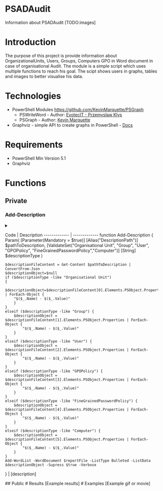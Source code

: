 # PSADAudit
Information about PSADAudit
[TODO:images]
# Introduction
The purpose of this project is provide information about OrganizationalUnits, Users, Groups, Computers GPO in Word document in case of organisational Audit. The module is a simple script which uses multiple functions to reach his goal. The scipt shows users in graphs, tables and images to better visualise his data.
# Technologies
* PowerShell Modules https://github.com/KevinMarquette/PSGraph
    * PSWriteWord - Author: [EvotecIT - Przemyslaw Klys](https://github.com/EvotecIT/PSWriteWord)
    * PSGraph - Author: [Kevin Marquette](https://github.com/KevinMarquette/PSGraph)
* Graphviz - simple API to create graphs in PowerShell - [Docs](https://graphviz.org/)
# Requirements
* PowerShell Min Version 5.1
* Graphviz
# Functions
## Private
### Add-Description
<details>
    <summary>
        <p>
        Code  | Description
        ------------- | -------------
        function Add-Description 
{
    Param(
        [Parameter(Mandatory = $true)]
        [Alias("DescriptionPath")]
        $pathToDescription,
        [ValidateSet("Organisational Unit", "Group", "User", "GPOPolicy", "FineGrainedPasswordPolicy","Computer")]
        [String] $descriptionType
    )

    $descriptionFileContent = Get-Content $pathToDescription | ConvertFrom-Json
    $descriptionObject=$null
    if ($descriptionType -like "Organisational Unit")
    {
        $descriptionObject=$descriptionFileContent[0].Elements.PSObject.Properties | ForEach-Object {
        "$($_.Name) - $($_.Value)"
        }
    }
    elseif ($descriptionType -like "Group") {
        $descriptionObject = $descriptionFileContent[1].Elements.PSObject.Properties | ForEach-Object {
            "$($_.Name) - $($_.Value)"
        }
    }
    elseif ($descriptionType -like "User") {
        $descriptionObject = $descriptionFileContent[2].Elements.PSObject.Properties | ForEach-Object {
            "$($_.Name) - $($_.Value)"
        }
    }
    elseif ($descriptionType -like "GPOPolicy") {
        $descriptionObject = $descriptionFileContent[3].Elements.PSObject.Properties | ForEach-Object {
            "$($_.Name) - $($_.Value)"
        }
    }
    elseif ($descriptionType -like "FineGrainedPasswordPolicy") {
        $descriptionObject = $descriptionFileContent[4].Elements.PSObject.Properties | ForEach-Object {
            "$($_.Name) - $($_.Value)"
        }
    }
    elseif ($descriptionType -like "Computer") {
        $descriptionObject = $descriptionFileContent[5].Elements.PSObject.Properties | ForEach-Object {
            "$($_.Name) - $($_.Value)"
        }
    }
    Add-WordList -WordDocument $reportFile -ListType Bulleted -ListData $descriptionObject -Supress $true -Verbose

}
  | [description]
        </p>
    </summary>
</details>
## Public
# Results
[Example results]
# Examples
[Example gif or movie]